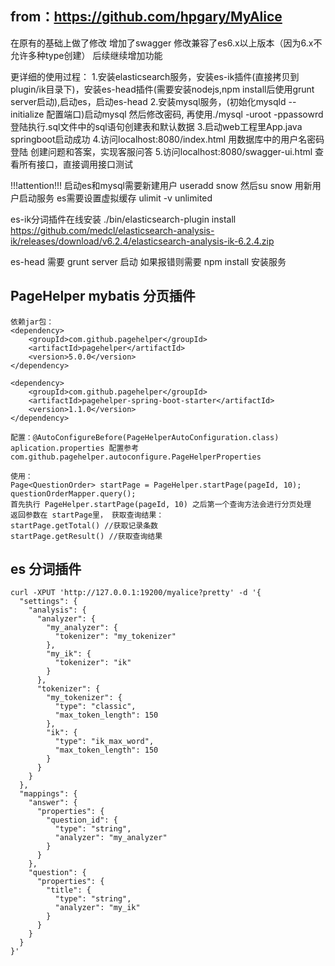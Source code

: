 ## from：https://github.com/hpgary/MyAlice
在原有的基础上做了修改 增加了swagger 修改兼容了es6.x以上版本（因为6.x不允许多种type创建）  后续继续增加功能

更详细的使用过程：
1.安装elasticsearch服务，安装es-ik插件(直接拷贝到plugin/ik目录下)，安装es-head插件(需要安装nodejs,npm install后使用grunt server启动),启动es，启动es-head
2.安装mysql服务，(初始化mysqld --initialize 配置端口)启动mysql 然后修改密码, 再使用./mysql -uroot -ppassowrd登陆执行.sql文件中的sql语句创建表和默认数据
3.启动web工程里App.java springboot启动成功
4.访问localhost:8080/index.html 用数据库中的用户名密码登陆  创建问题和答案，实现客服问答
5.访问localhost:8080/swagger-ui.html 查看所有接口，直接调用接口测试

!!!attention!!!
启动es和mysql需要新建用户 useradd snow 
然后su snow 用新用户启动服务 
es需要设置虚拟缓存 ulimit -v unlimited 

es-ik分词插件在线安装
./bin/elasticsearch-plugin install https://github.com/medcl/elasticsearch-analysis-ik/releases/download/v6.2.4/elasticsearch-analysis-ik-6.2.4.zip

es-head 需要 grunt server 启动  如果报错则需要 npm install 安装服务 



## PageHelper mybatis 分页插件
```
依赖jar包：
<dependency>
    <groupId>com.github.pagehelper</groupId>
    <artifactId>pagehelper</artifactId>
    <version>5.0.0</version>
</dependency>
		
<dependency>
    <groupId>com.github.pagehelper</groupId>
    <artifactId>pagehelper-spring-boot-starter</artifactId>
    <version>1.1.0</version>
</dependency>

配置：@AutoConfigureBefore(PageHelperAutoConfiguration.class)
aplication.properties 配置参考 com.github.pagehelper.autoconfigure.PageHelperProperties

使用：
Page<QuestionOrder> startPage = PageHelper.startPage(pageId, 10);
questionOrderMapper.query(); 
首先执行 PageHelper.startPage(pageId, 10) 之后第一个查询方法会进行分页处理 
返回参数在 startPage里， 获取查询结果：
startPage.getTotal() //获取记录条数
startPage.getResult() //获取查询结果
```

## es 分词插件
```
curl -XPUT 'http://127.0.0.1:19200/myalice?pretty' -d '{
  "settings": {
    "analysis": {
      "analyzer": {
        "my_analyzer": {
          "tokenizer": "my_tokenizer"
        },
        "my_ik": {
          "tokenizer": "ik"
        }
      },
      "tokenizer": {
        "my_tokenizer": {
          "type": "classic",
          "max_token_length": 150
        },
        "ik": {
          "type": "ik_max_word",
          "max_token_length": 150
        }
      }
    }
  },
  "mappings": {
    "answer": {
      "properties": {
        "question_id": {
          "type": "string",
          "analyzer": "my_analyzer"
        }
      }
    },
    "question": {
      "properties": {
        "title": {
          "type": "string",
          "analyzer": "my_ik"
        }
      }
    }
  }
}'
```
